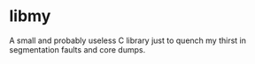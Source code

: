 # libmy
A small  and probably useless C library just to quench my thirst in segmentation faults and core dumps.

